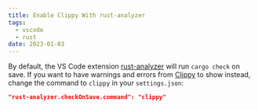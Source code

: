 ```yaml
---
title: Enable Clippy With rust-analyzer
tags:
  - vscode
  - rust
date: 2023-01-03
---
```


By default, the VS Code extension [rust-analyzer](https://github.com/rust-lang/rust-analyzer) will run `cargo check` on save. If you want to have warnings and errors from [Clippy](https://github.com/rust-lang/rust-clippy) to show instead, change the command to `clippy` in your `settings.json`:

```json
"rust-analyzer.checkOnSave.command": "clippy"
```

